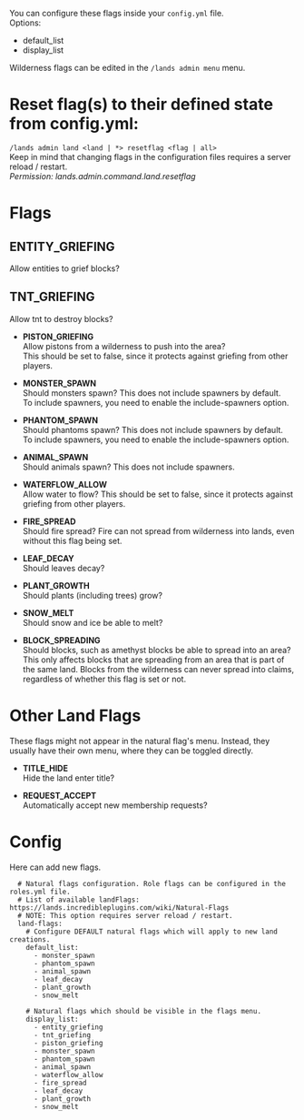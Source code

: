 You can configure these flags inside your `config.yml` file.\
Options: 
* default_list
* display_list

Wilderness flags can be edited in the `/lands admin menu` menu.

# Reset flag(s) to their defined state from config.yml:
`/lands admin land <land | *> resetflag <flag | all>`\
Keep in mind that changing flags in the configuration files requires a server reload / restart.\
*Permission: lands.admin.command.land.resetflag*

# Flags

## ENTITY_GRIEFING
Allow entities to grief blocks?

## TNT_GRIEFING
Allow tnt to destroy blocks?

* **PISTON_GRIEFING**\
Allow pistons from a wilderness to push into the area?\
This should be set to false, since it protects against griefing from other players.

* **MONSTER_SPAWN**\
Should monsters spawn? This does not include spawners by default.\
To include spawners, you need to enable the include-spawners option.

* **PHANTOM_SPAWN**\
Should phantoms spawn? This does not include spawners by default.\
To include spawners, you need to enable the include-spawners option.

* **ANIMAL_SPAWN**\
Should animals spawn? This does not include spawners.

* **WATERFLOW_ALLOW**\
Allow water to flow?
This should be set to false, since it protects against griefing from other players.

* **FIRE_SPREAD**\
Should fire spread? Fire can not spread from wilderness into lands, even without this flag being set.

* **LEAF_DECAY**\
Should leaves decay?

* **PLANT_GROWTH**\
Should plants (including trees) grow?

* **SNOW_MELT**\
Should snow and ice be able to melt?

* **BLOCK_SPREADING**\
Should blocks, such as amethyst blocks be able to spread into an area? 
This only affects blocks that are spreading from an area that is part of the same land.
Blocks from the wilderness can never spread into claims, regardless of whether this flag is set or not.

# Other Land Flags
These flags might not appear in the natural flag's menu. Instead, they usually have their own menu, where they can be toggled directly.
* **TITLE_HIDE**\
Hide the land enter title?

* **REQUEST_ACCEPT**\
Automatically accept new membership requests?

# Config
Here can add new flags.
```
  # Natural flags configuration. Role flags can be configured in the roles.yml file.
  # List of available landFlags: https://lands.incredibleplugins.com/wiki/Natural-Flags
  # NOTE: This option requires server reload / restart.
  land-flags:
    # Configure DEFAULT natural flags which will apply to new land creations.
    default_list:
      - monster_spawn
      - phantom_spawn
      - animal_spawn
      - leaf_decay
      - plant_growth
      - snow_melt

    # Natural flags which should be visible in the flags menu.
    display_list:
      - entity_griefing
      - tnt_griefing
      - piston_griefing
      - monster_spawn
      - phantom_spawn
      - animal_spawn
      - waterflow_allow
      - fire_spread
      - leaf_decay
      - plant_growth
      - snow_melt
```